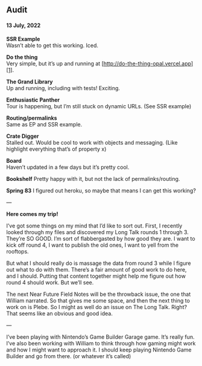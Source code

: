
## Audit
#### 13 July, 2022

**SSR Example**  
Wasn’t able to get this working. Iced.

**Do the thing**  
Very simple, but it’s up and running at [http://do-the-thing-opal.vercel.app][1].

**The Grand Library**  
Up and running, including with tests! Exciting.

**Enthusiastic Panther**  
Tour is happening, but I’m still stuck on dynamic URLs. (See SSR example)

**Routing/permalinks**  
Same as EP and SSR example.

**Crate Digger**  
Stalled out. Would be cool to work with objects and messaging. (Like highlight everything that’s of property x)

**Board**  
Haven’t updated in a few days but it’s pretty cool.

**Bookshelf**
Pretty happy with it, but not the lack of permalinks/routing.

**Spring 83**
I figured out heroku, so maybe that means I can get this working?

—

**Here comes my trip!**

I’ve got some things on my mind that I’d like to sort out. First, I recently looked through my files and discovered my Long Talk rounds 1 through 3. They’re SO GOOD. I’m sort of flabbergasted by how good they are. I want to kick off round 4, I want to publish the old ones, I want to yell from the rooftops.

But what I should really do is massage the data from round 3 while I figure out what to do with them. There’s a fair amount of good work to do here, and I should. Putting that content together might help me figure out how round 4 should work. But we’ll see.

The next Near Future Field Notes will be the throwback issue, the one that William narrated. So that gives me some space, and then the next thing to work on is Plebe. So I might as well do an issue on The Long Talk. Right? That seems like an obvious and good idea.

—

I’ve been playing with Nintendo’s Game Builder Garage game. It’s really fun. I’ve also been working with William to think through how gaming might work and how I might want to approach it. I should keep playing Nintendo Game Builder and go from there. (or whatever it’s called)






[1]:	http://do-the-thing-opal.vercel.app